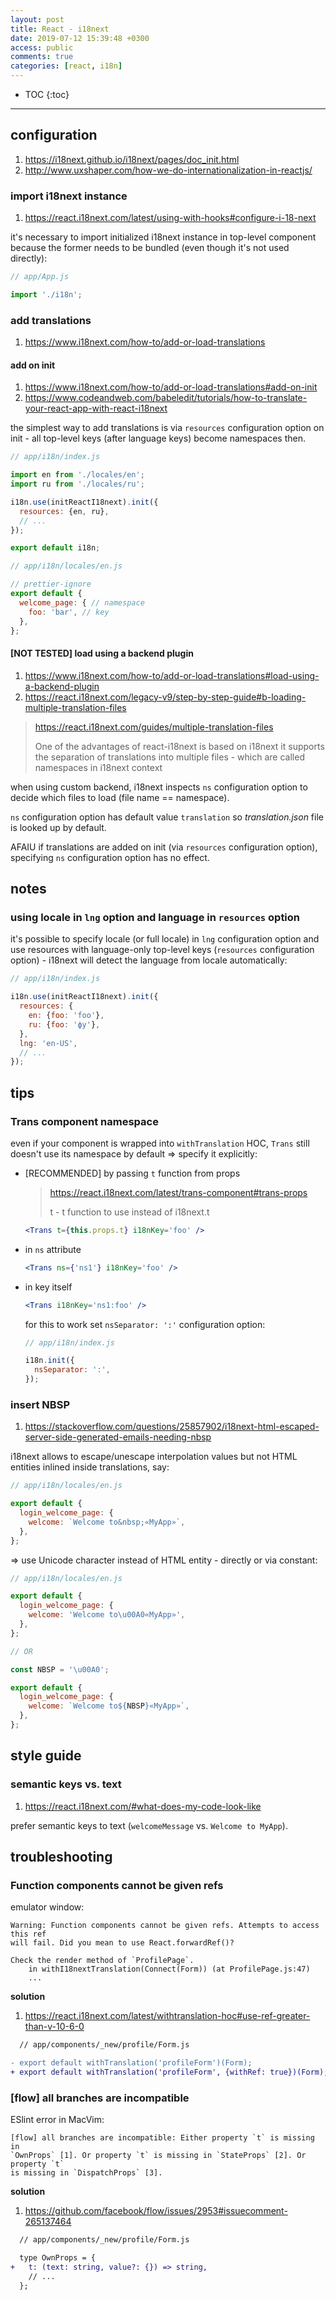 ```yaml
---
layout: post
title: React - i18next
date: 2019-07-12 15:39:48 +0300
access: public
comments: true
categories: [react, i18n]
---
```


<!-- @format -->

<!-- more -->

<!-- prettier-ignore -->
* TOC
{:toc}
<hr>

## configuration

1. <https://i18next.github.io/i18next/pages/doc_init.html>
2. <http://www.uxshaper.com/how-we-do-internationalization-in-reactjs/>

### import i18next instance

1. <https://react.i18next.com/latest/using-with-hooks#configure-i-18-next>

it's necessary to import initialized i18next instance in top-level component
because the former needs to be bundled (even though it's not used directly):

```javascript
// app/App.js

import './i18n';
```

### add translations

1. <https://www.i18next.com/how-to/add-or-load-translations>

#### add on init

1. <https://www.i18next.com/how-to/add-or-load-translations#add-on-init>
2. <https://www.codeandweb.com/babeledit/tutorials/how-to-translate-your-react-app-with-react-i18next>

the simplest way to add translations is via `resources` configuration option on
init - all top-level keys (after language keys) become namespaces then.

```javascript
// app/i18n/index.js

import en from './locales/en';
import ru from './locales/ru';

i18n.use(initReactI18next).init({
  resources: {en, ru},
  // ...
});

export default i18n;
```

```javascript
// app/i18n/locales/en.js

// prettier-ignore
export default {
  welcome_page: { // namespace
    foo: 'bar', // key
  },
};
```

#### [NOT TESTED] load using a backend plugin

1. <https://www.i18next.com/how-to/add-or-load-translations#load-using-a-backend-plugin>
2. <https://react.i18next.com/legacy-v9/step-by-step-guide#b-loading-multiple-translation-files>

> <https://react.i18next.com/guides/multiple-translation-files>
>
> One of the advantages of react-i18next is based on i18next it supports the
> separation of translations into multiple files - which are called namespaces
> in i18next context

when using custom backend, i18next inspects `ns` configuration option to decide
which files to load (file name == namespace).

`ns` configuration option has default value `translation` so _translation.json_
file is looked up by default.

AFAIU if translations are added on init (via `resources` configuration option),
specifying `ns` configuration option has no effect.

## notes

### using locale in `lng` option and language in `resources` option

it's possible to specify locale (or full locale) in `lng` configuration option
and use resources with language-only top-level keys (`resources` configuration
option) - i18next will detect the language from locale automatically:

```javascript
// app/i18n/index.js

i18n.use(initReactI18next).init({
  resources: {
    en: {foo: 'foo'},
    ru: {foo: 'фу'},
  },
  lng: 'en-US',
  // ...
});
```

## tips

### Trans component namespace

even if your component is wrapped into `withTranslation` HOC, `Trans` still
doesn't use its namespace by default => specify it explicitly:

- [RECOMMENDED] by passing `t` function from props

  > <https://react.i18next.com/latest/trans-component#trans-props>
  >
  > t - t function to use instead of i18next.t

  ```jsx
  <Trans t={this.props.t} i18nKey='foo' />
  ```

- in `ns` attribute

  ```jsx
  <Trans ns={'ns1'} i18nKey='foo' />
  ```

- in key itself

  ```jsx
  <Trans i18nKey='ns1:foo' />
  ```

  for this to work set `nsSeparator: ':'` configuration option:

  ```javascript
  // app/i18n/index.js

  i18n.init({
    nsSeparator: ':',
  });
  ```

### insert NBSP

1. <https://stackoverflow.com/questions/25857902/i18next-html-escaped-server-side-generated-emails-needing-nbsp>

i18next allows to escape/unescape interpolation values but not HTML entities
inlined inside translations, say:

```javascript
// app/i18n/locales/en.js

export default {
  login_welcome_page: {
    welcome: `Welcome to&nbsp;«MyApp»`,
  },
};
```

=> use Unicode character instead of HTML entity - directly or via constant:

```javascript
// app/i18n/locales/en.js

export default {
  login_welcome_page: {
    welcome: 'Welcome to\u00A0«MyApp»',
  },
};

// OR

const NBSP = '\u00A0';

export default {
  login_welcome_page: {
    welcome: `Welcome to${NBSP}«MyApp»`,
  },
};
```

## style guide

### semantic keys vs. text

1. <https://react.i18next.com/#what-does-my-code-look-like>

prefer semantic keys to text (`welcomeMessage` vs. `Welcome to MyApp`).

## troubleshooting

### Function components cannot be given refs

emulator window:

```
Warning: Function components cannot be given refs. Attempts to access this ref
will fail. Did you mean to use React.forwardRef()?

Check the render method of `ProfilePage`.
    in withI18nextTranslation(Connect(Form)) (at ProfilePage.js:47)
    ...
```

**solution**

1. <https://react.i18next.com/latest/withtranslation-hoc#use-ref-greater-than-v-10-6-0>

```diff
  // app/components/_new/profile/Form.js

- export default withTranslation('profileForm')(Form);
+ export default withTranslation('profileForm', {withRef: true})(Form);
```

### [flow] all branches are incompatible

ESlint error in MacVim:

```
[flow] all branches are incompatible: Either property `t` is missing in
`OwnProps` [1]. Or property `t` is missing in `StateProps` [2]. Or property `t`
is missing in `DispatchProps` [3].
```

**solution**

1. <https://github.com/facebook/flow/issues/2953#issuecomment-265137464>

```diff
  // app/components/_new/profile/Form.js

  type OwnProps = {
+   t: (text: string, value?: {}) => string,
    // ...
  };
```
